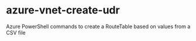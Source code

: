 # azure-vnet-create-udr
Azure PowerShell commands to create a RouteTable based on values from a CSV file



